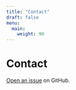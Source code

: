 ```yaml
---
title: "Contact"
draft: false
menu:
  main:
    weight: 90
---
```


# Contact

[Open an issue](https://github.com/maxmerc/hugo-mock-landing-page/issues/new) on GitHub.

